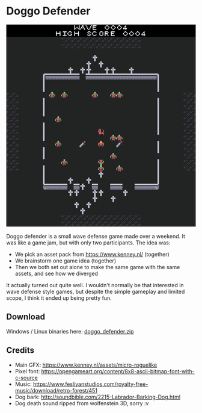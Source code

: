 # Doggo Defender

![screenshot](screenshot.png)

Doggo defender is a small wave defense game made over a weekend.
It was like a game jam, but with only two participants. The idea was:
- We pick an asset pack from https://www.kenney.nl/ (together)
- We brainstorm one game idea (together)
- Then we both set out alone to make the same game with the same assets, and see how we diverged

It actually turned out quite well. I wouldn't normally be that interested in wave defense style games, but despite the simple gameplay and limited scope, I think it ended up being pretty fun.

## Download
Windows / Linux binaries here: [doggo_defender.zip](https://github.com/wheybags/DoggoDefender/releases/download/1.0/doggo_defender.zip)

## Credits
- Main GFX: https://www.kenney.nl/assets/micro-roguelike
- Pixel font: https://opengameart.org/content/8x8-ascii-bitmap-font-with-c-source
- Music: https://www.fesliyanstudios.com/royalty-free-music/download/retro-forest/451
- Dog bark: http://soundbible.com/2215-Labrador-Barking-Dog.html
- Dog death sound ripped from wolfenstein 3D, sorry :v


